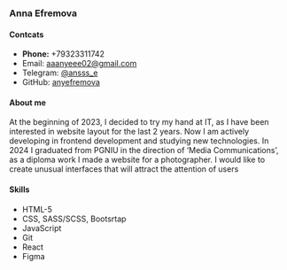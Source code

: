 ### Anna Efremova

#### Contcats

* **Phone:** +79323311742
* Email: aaanyeee02@gmail.com
* Telegram: [@ansss_e](https://t.me/ansss_e)
* GitHub: [anyefremova](https://github.com/anyefremova)

#### About me

At the beginning of 2023, I decided to try my hand at IT, as I have been interested in website layout for the last 2 years. Now I am actively developing in frontend development and studying new technologies.
In 2024 I graduated from PGNIU in the direction of ‘Media Communications’, as a diploma work I made a website for a photographer.
I would like to create unusual interfaces that will attract the attention of users

#### Skills

* HTML-5
* CSS, SASS/SCSS, Bootsrtap
* JavaScript
* Git
* React
* Figma
